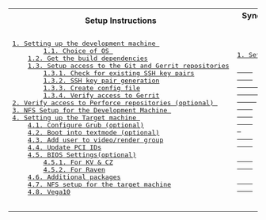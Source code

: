 </div>

<table 1>
<tr>
<th>Setup Instructions</th>

<th>Syncing-Building-Installing-and-Testing</th>

</tr>
<tr>
<td>
<pre>
<a href="/anubhav_migraphx_exp.md#1-getting-started-guide-for-migraphx-">1. Setting up the development machine </a> 
        <a href="/anubhav_migraphx_exp.md#11-introduction-">1.1. Choice of OS </a> 
	<a href="/anubhav_migraphx_exp.md#subparagraph12">1.2. Get the build dependencies</a>
    <a href="/anubhav_migraphx_exp.md#subparagraph13">1.3. Setup access to the Git and Gerrit repositories</a>
		<a href="/anubhav_migraphx_exp.md#anotherparagraph111">1.3.1. Check for existing SSH key pairs</a>
		<a href="/anubhav_migraphx_exp.md#anotherparagraph111">1.3.2. SSH key pair generation</a>
		<a href="/anubhav_migraphx_exp.md#anotherparagraph111">1.3.3. Create config file</a>
		<a href="/anubhav_migraphx_exp.md#anotherparagraph111">1.3.4. Verify access to Gerrit</a>
<a href="/anubhav_migraphx_exp.md#1-getting-started-guide-for-migraphx-">2. Verify access to Perforce repositories (optional) </a>
<a href="/anubhav_migraphx_exp.md#1-getting-started-guide-for-migraphx-">3. NFS Setup for the Development Machine </a>
<a href="/anubhav_migraphx_exp.md#1-getting-started-guide-for-migraphx-">4. Setting up the Target machine </a>
	<a href="/anubhav_migraphx_exp.md#subparagraph12">4.1. Configure Grub (optional)</a>
	<a href="/anubhav_migraphx_exp.md#subparagraph12">4.2. Boot into textmode (optional)</a>
	<a href="/anubhav_migraphx_exp.md#subparagraph12">4.3. Add user to video/render group</a>
	<a href="/anubhav_migraphx_exp.md#subparagraph12">4.4. Update PCI IDs</a>
	<a href="/anubhav_migraphx_exp.md#subparagraph12">4.5. BIOS Settings(optional)</a>
		<a href="/anubhav_migraphx_exp.md#anotherparagraph111">4.5.1. For KV & CZ</a>
		<a href="/anubhav_migraphx_exp.md#anotherparagraph111">4.5.2. For Raven</a>
	<a href="/anubhav_migraphx_exp.md#subparagraph12">4.6. Additional packages</a>
	<a href="/anubhav_migraphx_exp.md#subparagraph12">4.7. NFS setup for the target machine</a>
	<a href="/anubhav_migraphx_exp.md#subparagraph12">4.8. Vega10</a>
	
</pre>
</td>

<td>
<pre>
<a href="/anubhav_migraphx_exp.md#3-c-user-guide-">1. Setup your development environment</a>
<a href="/anubhav_migraphx_exp.md#3-c-user-guide-"2. Download the source code</a>
	<a href="/anubhav_migraphx_exp.md#subparagraph21"2.1. Download the Git projects from Gerrit</a>
	<a href="/anubhav_migraphx_exp.md#subparagraph21"2.2. Using CI Docker Image to Build ROCm</a>
        <a href="/anubhav_migraphx_exp.md#subparagraph21"2.2.1.	Docker Install and Setup</a>
		<a href="/anubhav_migraphx_exp.md#subparagraph21"2.2.2.	One Time Setup (per user/host)</a>
<a href="/anubhav_migraphx_exp.md#3-c-user-guide-"3. Building the Compute Stack</a>		
	<a href="/anubhav_migraphx_exp.md#subparagraph21"3.1. Setup the environment</a>
	<a href="/anubhav_migraphx_exp.md#subparagraph21"3.2. Running automated build scripts</a>
	<a href="/anubhav_migraphx_exp.md#subparagraph21"3.3. Debugging Docker Container Built Projects with gdb</a>
<a href="/anubhav_migraphx_exp.md#3-c-user-guide-"4. Deploying ROCm on the target device (Optional)</a>	
	<a href="/anubhav_migraphx_exp.md#subparagraph21"4.1. Developer build</a>
	<a href="/anubhav_migraphx_exp.md#subparagraph21"4.2. Release build</a>
<a href="/anubhav_migraphx_exp.md#3-c-user-guide-"5. Installing on the target device</a>
	<a href="/anubhav_migraphx_exp.md#subparagraph21"5.1. Installation</a>
	<a href="/anubhav_migraphx_exp.md#subparagraph21"5.1. Confirming installation</a>
<a href="/anubhav_migraphx_exp.md#3-c-user-guide-"6. Testing the kernel and HSA stack</a>
	<a href="/anubhav_migraphx_exp.md#subparagraph21"6.1. Debugging the Compute Stack</a>
	<a href="/anubhav_migraphx_exp.md#subparagraph21"6.1. Debug logging</a>
</pre>
</td>
</table 1>

